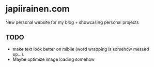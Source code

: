 # japiirainen.com

New personal website for my blog + showcasing personal projects

## TODO
- make text look better on mibile (word wrapping is somehow messed up...).
- Maybe optimize image loading somehow
